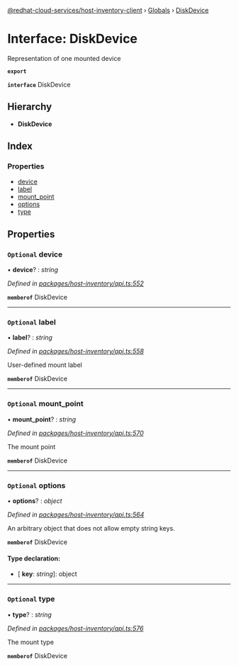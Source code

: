 [@redhat-cloud-services/host-inventory-client](../README.md) › [Globals](../globals.md) › [DiskDevice](diskdevice.md)

# Interface: DiskDevice

Representation of one mounted device

**`export`** 

**`interface`** DiskDevice

## Hierarchy

* **DiskDevice**

## Index

### Properties

* [device](diskdevice.md#optional-device)
* [label](diskdevice.md#optional-label)
* [mount_point](diskdevice.md#optional-mount_point)
* [options](diskdevice.md#optional-options)
* [type](diskdevice.md#optional-type)

## Properties

### `Optional` device

• **device**? : *string*

*Defined in [packages/host-inventory/api.ts:552](https://github.com/RedHatInsights/javascript-clients/blob/master/packages/host-inventory/api.ts#L552)*

**`memberof`** DiskDevice

___

### `Optional` label

• **label**? : *string*

*Defined in [packages/host-inventory/api.ts:558](https://github.com/RedHatInsights/javascript-clients/blob/master/packages/host-inventory/api.ts#L558)*

User-defined mount label

**`memberof`** DiskDevice

___

### `Optional` mount_point

• **mount_point**? : *string*

*Defined in [packages/host-inventory/api.ts:570](https://github.com/RedHatInsights/javascript-clients/blob/master/packages/host-inventory/api.ts#L570)*

The mount point

**`memberof`** DiskDevice

___

### `Optional` options

• **options**? : *object*

*Defined in [packages/host-inventory/api.ts:564](https://github.com/RedHatInsights/javascript-clients/blob/master/packages/host-inventory/api.ts#L564)*

An arbitrary object that does not allow empty string keys.

**`memberof`** DiskDevice

#### Type declaration:

* \[ **key**: *string*\]: object

___

### `Optional` type

• **type**? : *string*

*Defined in [packages/host-inventory/api.ts:576](https://github.com/RedHatInsights/javascript-clients/blob/master/packages/host-inventory/api.ts#L576)*

The mount type

**`memberof`** DiskDevice
